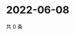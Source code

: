 # 2022-06-08

共 0 条

<!-- BEGIN WEIBO -->
<!-- 最后更新时间 Wed Jun 08 2022 07:15:01 GMT+0800 (China Standard Time) -->

<!-- END WEIBO -->
